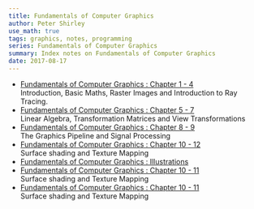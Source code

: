 ```yaml
---
title: Fundamentals of Computer Graphics
author: Peter Shirley
use_math: true
tags: graphics, notes, programming
series: Fundamentals of Computer Graphics
summary: Index notes on Fundamentals of Computer Graphics
date: 2017-08-17
---
```


* [Fundamentals of Computer Graphics : Chapter 1 - 4]({filename}fund-comp-graphics-1.md)   
    Introduction, Basic Maths, Raster Images and Introduction to Ray Tracing.   
* [Fundamentals of Computer Graphics : Chapter 5 - 7]({filename}fund-comp-graphics-2.md)   
    Linear Algebra, Transformation Matrices and View Transformations   
* [Fundamentals of Computer Graphics : Chapter 8 - 9]({filename}fund-comp-graphics-3.md)   
    The Graphics Pipeline and Signal Processing
* [Fundamentals of Computer Graphics : Chapter 10 - 12]({filename}fund-comp-graphics-4.md)   
    Surface shading and Texture Mapping
* [Fundamentals of Computer Graphics : Illustrations]({filename}fund-comp-graphics-5.md)       
* [Fundamentals of Computer Graphics : Chapter 10 - 11]({filename}fund-comp-graphics-6.md)   
    Surface shading and Texture Mapping
* [Fundamentals of Computer Graphics : Chapter 10 - 11]({filename}fund-comp-graphics-7.md)   
    Surface shading and Texture Mapping
    
